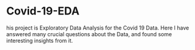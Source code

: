 # Covid-19-EDA
his project is Exploratory Data Analysis for the Covid 19 Data. Here I have answered many crucial questions about the Data, and found some interesting insights from it.
